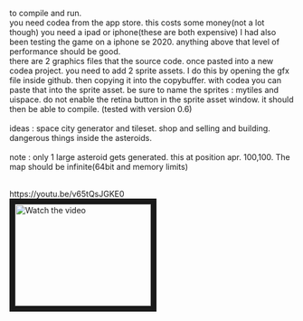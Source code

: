 
to compile and run.
<br>
you need codea from the app store. this costs some money(not a lot though) you need a ipad or iphone(these are both expensive) I had also been testing the game on a iphone se 2020. anything above that level of performance should be good.
<br>
there are 2 graphics files that the source code. once pasted into a new codea project. you need to add 2 sprite assets. I do this by opening the gfx file inside github. then copying it into the copybuffer. with codea you can paste that into the sprite asset.
be sure to name the sprites : mytiles and uispace. do not enable the retina button in the sprite asset window. it should then be able to compile. (tested with version 0.6)
<br>
<br>
ideas : space city generator and tileset. shop and selling and building. dangerous things inside the asteroids. 
<br>
<br>
note : only 1 large asteroid gets generated. this at position apr. 100,100. The map should be infinite(64bit and memory limits)

<br>
https://youtu.be/v65tQsJGKE0

<br>
<a href="http://www.youtube.com/watch?feature=player_embedded&v=v65tQsJGKE0" target="_blank">
 <img src="http://img.youtube.com/vi/v65tQsJGKE0/mqdefault.jpg" alt="Watch the video" width="240" height="180" border="10" />
</a>
